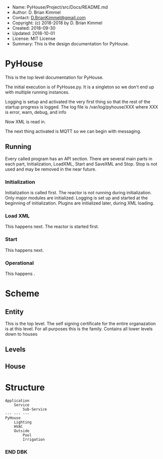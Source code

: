 * Name:      PyHouse/Project/src/Docs/README.md
* Author:    D. Brian Kimmel
* Contact:   D.BrianKimmel@gmail.com
* Copyright: (c) 2018-2018 by D. Brian Kimmel
* Created:   2018-09-30
* Updated:   2018-10-01
* License:   MIT License
* Summary:   This is the design documentation for PyHouse.

# PyHouse

This is the top level documentation for PyHouse.

The initial execution is of PyHouse.py.
It is a singleton so we don't end up with multiple running instances.

Logging is setup and activated the very first thing so that the rest of the startup progress is logged.
The log file is /var/log/pyhouse/XXX where XXX is error, warn, debug, and info

Now XML is read in.

The next thing activated is MQTT so we can begin with messaging.


## Running

Every called program has an API section.
There are several main parts in each part, Initialization, LoadXML, Start and SaveXML and Stop.
Stop is not used and may be removed in the near future.

### Initialization
Initialization is called first.
The reactor is not running during initialization.
Only major modules are initialized.
Logging is set up and started at the beginning of initialization.
Plugins are initialized later, during XML loading.

### Load XML

This happens next.
The reactor is started  first.


### Start

This happens next.


### Operational

This happens .

# Scheme
## Entity
This is the top level.
The self signing certificate for the entire organazation is at this level.
For all purposes this is the family.
Contains all lower levels down to houses

## Levels

## House


# Structure

```
Application
	Service
		Sub-Service
---	---	---
PyHouse
	Lighting
	HVAC
	Outside
		Pool
		Irrigation
```
### END DBK
